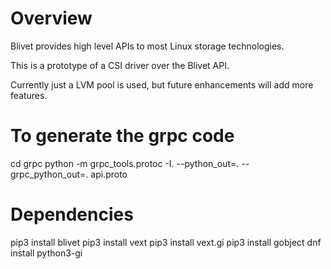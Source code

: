 
# Overview

Blivet provides high level APIs to most Linux storage technologies.

This is a prototype of a CSI driver over the Blivet API.

Currently just a LVM pool is used, but future enhancements will add more
features.

# To generate the grpc code
cd grpc
python -m grpc_tools.protoc -I. --python_out=. --grpc_python_out=. api.proto

# Dependencies
pip3 install blivet
pip3 install vext
pip3 install vext.gi
pip3 install gobject
dnf install python3-gi
